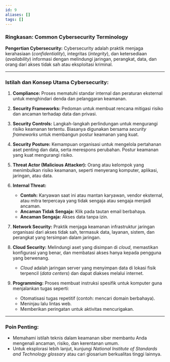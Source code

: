 ```yaml
---
id: 9
aliases: []
tags: []
---
```


### **Ringkasan: Common Cybersecurity Terminology**

**Pengertian Cybersecurity:**
Cybersecurity adalah praktik menjaga kerahasiaan (_confidentiality_), integritas (_integrity_), dan ketersediaan (_availability_) informasi dengan melindungi jaringan, perangkat, data, dan orang dari akses tidak sah atau eksploitasi kriminal.

---

### **Istilah dan Konsep Utama Cybersecurity:**

1. **Compliance:**
   Proses mematuhi standar internal dan peraturan eksternal untuk menghindari denda dan pelanggaran keamanan.

2. **Security Frameworks:**
   Pedoman untuk membuat rencana mitigasi risiko dan ancaman terhadap data dan privasi.

3. **Security Controls:**
   Langkah-langkah perlindungan untuk mengurangi risiko keamanan tertentu. Biasanya digunakan bersama _security frameworks_ untuk membangun postur keamanan yang kuat.

4. **Security Posture:**
   Kemampuan organisasi untuk mengelola pertahanan aset penting dan data, serta merespons perubahan. Postur keamanan yang kuat mengurangi risiko.

5. **Threat Actor (Malicious Attacker):**
   Orang atau kelompok yang menimbulkan risiko keamanan, seperti menyerang komputer, aplikasi, jaringan, atau data.

6. **Internal Threat:**

   - **Contoh:** Karyawan saat ini atau mantan karyawan, vendor eksternal, atau mitra terpercaya yang tidak sengaja atau sengaja menjadi ancaman.
   - **Ancaman Tidak Sengaja:** Klik pada tautan email berbahaya.
   - **Ancaman Sengaja:** Akses data tanpa izin.

7. **Network Security:**
   Praktik menjaga keamanan infrastruktur jaringan organisasi dari akses tidak sah, termasuk data, layanan, sistem, dan perangkat yang tersimpan dalam jaringan.

8. **Cloud Security:**
   Melindungi aset yang disimpan di _cloud_, memastikan konfigurasi yang benar, dan membatasi akses hanya kepada pengguna yang berwenang.

   - _Cloud_ adalah jaringan server yang menyimpan data di lokasi fisik terpencil (_data centers_) dan dapat diakses melalui internet.

9. **Programming:**
   Proses membuat instruksi spesifik untuk komputer guna menjalankan tugas seperti:
   - Otomatisasi tugas repetitif (contoh: mencari domain berbahaya).
   - Meninjau lalu lintas web.
   - Memberikan peringatan untuk aktivitas mencurigakan.

---

### **Poin Penting:**

- Memahami istilah teknis dalam keamanan siber membantu Anda mengenali ancaman, risiko, dan kerentanan umum.
- Untuk eksplorasi lebih lanjut, kunjungi _National Institute of Standards and Technology glossary_ atau cari glosarium berkualitas tinggi lainnya.
